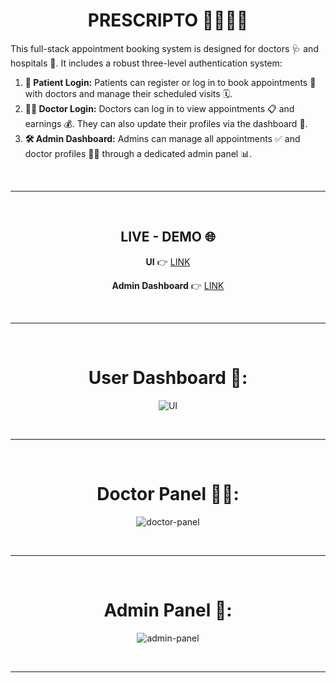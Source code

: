 <div align="center">
  
# PRESCRIPTO 👨‍⚕️🏥🤒
</div>

<div>
  <p>
    This full-stack appointment booking system is designed for doctors 🩺 and hospitals 🏥. It includes a robust three-level authentication system:
  </p>

  <ol>
    <li>
      <strong>👤 Patient Login:</strong> Patients can register or log in to book appointments 📅 with doctors and manage their scheduled visits 🗓️.
    </li>
    <li>
      <strong>🧑‍⚕️ Doctor Login:</strong> Doctors can log in to view appointments 📋 and earnings 💰. They can also update their profiles via the dashboard 🧾.
    </li>
    <li>
      <strong>🛠️ Admin Dashboard:</strong> Admins can manage all appointments ✅ and doctor profiles 👨‍⚕️ through a dedicated admin panel 📊.
    </li>
  </ol>
</div>


<br/><hr/><br/>

<div align="center">

## LIVE - DEMO 🌐
  
**UI** 👉 [LINK](https://prescripto-frontend-iuq8.onrender.com/)

**Admin Dashboard** 👉 [LINK](https://prescripto-admin-s4nn.onrender.com/)
</div>

<br/><hr/><br/>

<div align="center">

# User Dashboard 👤:
![UI](https://private-user-images.githubusercontent.com/143400826/464329424-44da479a-111c-41a5-88aa-cc0c2ffd3cee.png?jwt=eyJhbGciOiJIUzI1NiIsInR5cCI6IkpXVCJ9.eyJpc3MiOiJnaXRodWIuY29tIiwiYXVkIjoicmF3LmdpdGh1YnVzZXJjb250ZW50LmNvbSIsImtleSI6ImtleTUiLCJleHAiOjE3NTIwODYzNjAsIm5iZiI6MTc1MjA4NjA2MCwicGF0aCI6Ii8xNDM0MDA4MjYvNDY0MzI5NDI0LTQ0ZGE0NzlhLTExMWMtNDFhNS04OGFhLWNjMGMyZmZkM2NlZS5wbmc_WC1BbXotQWxnb3JpdGhtPUFXUzQtSE1BQy1TSEEyNTYmWC1BbXotQ3JlZGVudGlhbD1BS0lBVkNPRFlMU0E1M1BRSzRaQSUyRjIwMjUwNzA5JTJGdXMtZWFzdC0xJTJGczMlMkZhd3M0X3JlcXVlc3QmWC1BbXotRGF0ZT0yMDI1MDcwOVQxODM0MjBaJlgtQW16LUV4cGlyZXM9MzAwJlgtQW16LVNpZ25hdHVyZT1jYThjNzg5ZWZhZTliYTYxMmE1ZDA5NTI0ZTBjNTE2YzBhYTVhNzNhMDYxZTM5ZDc5ZmE3YWUwZmMyMjRmOWRjJlgtQW16LVNpZ25lZEhlYWRlcnM9aG9zdCJ9.O-jhuLiL8pw4w7F9s_9Sw_aCBvBSsJWX_8rd77TVNAk)

<br /><hr /><br />

# Doctor Panel 🧑‍⚕️:
![doctor-panel](https://private-user-images.githubusercontent.com/143400826/464330177-bdb0b480-6599-4362-8a39-5ff659d7e1c4.png?jwt=eyJhbGciOiJIUzI1NiIsInR5cCI6IkpXVCJ9.eyJpc3MiOiJnaXRodWIuY29tIiwiYXVkIjoicmF3LmdpdGh1YnVzZXJjb250ZW50LmNvbSIsImtleSI6ImtleTUiLCJleHAiOjE3NTIwODYzMTksIm5iZiI6MTc1MjA4NjAxOSwicGF0aCI6Ii8xNDM0MDA4MjYvNDY0MzMwMTc3LWJkYjBiNDgwLTY1OTktNDM2Mi04YTM5LTVmZjY1OWQ3ZTFjNC5wbmc_WC1BbXotQWxnb3JpdGhtPUFXUzQtSE1BQy1TSEEyNTYmWC1BbXotQ3JlZGVudGlhbD1BS0lBVkNPRFlMU0E1M1BRSzRaQSUyRjIwMjUwNzA5JTJGdXMtZWFzdC0xJTJGczMlMkZhd3M0X3JlcXVlc3QmWC1BbXotRGF0ZT0yMDI1MDcwOVQxODMzMzlaJlgtQW16LUV4cGlyZXM9MzAwJlgtQW16LVNpZ25hdHVyZT1jNWI1ZDgyNTk5MjM4Y2MwMjc2YWI1NDc4MDg1ZGZjMDNiYzNiNWY2MDNlY2VkMjg2NDU4YjA1MGVhZTA2OWQ3JlgtQW16LVNpZ25lZEhlYWRlcnM9aG9zdCJ9.6EppTpKQHzT0ad3GhoNuryd5Wb62q3F_64Ee95AYn5Q)

<br /><hr /><br />

# Admin Panel 🎯:
![admin-panel](https://private-user-images.githubusercontent.com/143400826/464330409-339291e2-e154-4b84-a62a-d18a0d82b378.png?jwt=eyJhbGciOiJIUzI1NiIsInR5cCI6IkpXVCJ9.eyJpc3MiOiJnaXRodWIuY29tIiwiYXVkIjoicmF3LmdpdGh1YnVzZXJjb250ZW50LmNvbSIsImtleSI6ImtleTUiLCJleHAiOjE3NTIwODYxODUsIm5iZiI6MTc1MjA4NTg4NSwicGF0aCI6Ii8xNDM0MDA4MjYvNDY0MzMwNDA5LTMzOTI5MWUyLWUxNTQtNGI4NC1hNjJhLWQxOGEwZDgyYjM3OC5wbmc_WC1BbXotQWxnb3JpdGhtPUFXUzQtSE1BQy1TSEEyNTYmWC1BbXotQ3JlZGVudGlhbD1BS0lBVkNPRFlMU0E1M1BRSzRaQSUyRjIwMjUwNzA5JTJGdXMtZWFzdC0xJTJGczMlMkZhd3M0X3JlcXVlc3QmWC1BbXotRGF0ZT0yMDI1MDcwOVQxODMxMjVaJlgtQW16LUV4cGlyZXM9MzAwJlgtQW16LVNpZ25hdHVyZT0xZWY5Y2QxNDMwYmQ3ODVkNDY2NzMzMzA3NWYyYjE1ZTdlMGQ2NDRlNjhlZWI2YzYwZGQ1MzNmNzBlMDZlZWI0JlgtQW16LVNpZ25lZEhlYWRlcnM9aG9zdCJ9.ZrvvYI0wQEyPtiDgW7rN-7ZCquZ50EljSb7FBMbtO9o)

</div>

<br /><hr /><br />




<br /><br />




